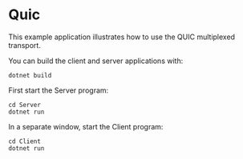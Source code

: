 # Quic

This example application illustrates how to use the QUIC multiplexed transport.

You can build the client and server applications with:

``` shell
dotnet build
```

First start the Server program:

```shell
cd Server
dotnet run
```

In a separate window, start the Client program:

```shell
cd Client
dotnet run
```

